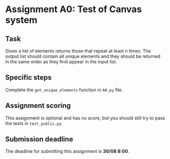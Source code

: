 # Assignment A0: Test of Canvas system


## Task

Given a list of elements returns those that repeat at least n times. The output list should contain all unique elements and they should be returned in the same order as they first appear in the input list.

## Specific steps

Complete the `get_unique_elements` function in `A0.py` file.

## Assignment scoring

This assignment is optional and has no score, but you should still try to pass the tests in `test_public.py`.

## Submission deadline

The deadline for submitting this assignment is **30/08 8:00**.